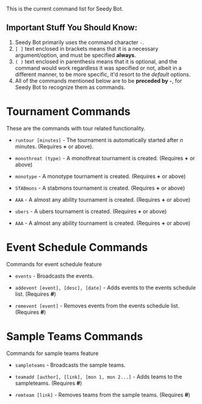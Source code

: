 This is the current command list for Seedy Bot.

Important Stuff You Should Know:
--------------------------------

1. Seedy Bot primarily uses the command character `-`.
2. `[ ]` text enclosed in brackets means that it is a necessary argument/option, and must be specified **always**.
3. `( )` text enclosed in parenthesis means that it is optional, and the command would work regardless it was specified or not, albeit in a different manner, to be more specific, it'd resort to the _default_ options.
4. All of the commands mentioned below are to be **preceded by `-`**, for Seedy Bot to recognize them as commands.

Tournament Commands
=============

These are the commands with tour related functionality. 

- `runtour [minutes]` - The tournament is automatically started after _n_ minutes. (Requires **+** or above). 

- `monothreat (type)` - A monothreat tournament is created. (Requires **+** or above)

- `monotype` - A monotype tournament is created. (Requires **+** or above) 

- `STABmons` - A stabmons tournament is created. (Requires **+** or above)

- `AAA` - A almost any ability tournament is created. (Requires **+** or above)

- `ubers` - A ubers tournament is created. (Requires **+** or above)

- `AAA` - A almost any ability tournament is created. (Requires **+** or above)

Event Schedule Commands
==============

Commands for event schedule feature

- `events` - Broadcasts the events.

- `addevent [event], [desc], [date]` - Adds events to the events schedule list. (Requires **#**)

- `remevent [event]` - Removes events from the events schedule list. (Requires **#**)

Sample Teams Commands
==============

Commands for sample teams feature

- `sampleteams` - Broadcasts the sample teams.

- `teamadd [author], [link], [mon 1, mon 2...]` - Adds teams to the sampleteams. (Requires **#**)

- `remteam [link]` - Removes teams from the sample teams. (Requires **#**)









